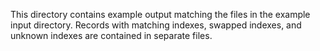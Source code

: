 This directory contains example output matching the files in the example input directory. Records with matching indexes, swapped indexes, and unknown indexes are contained in separate files.
